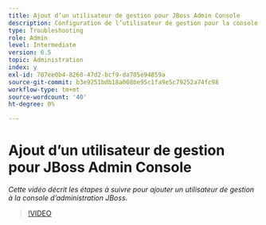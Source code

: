 ```yaml
---
title: Ajout d’un utilisateur de gestion pour JBoss Admin Console
description: Configuration de l’utilisateur de gestion pour la console d’administration JBOSS
type: Troubleshooting
role: Admin
level: Intermediate
version: 6.5
topic: Administration
index: y
exl-id: 787ee0b4-8260-47d2-bcf9-da705e94859a
source-git-commit: b3e9251bdb18a008be95c1fa9e5c79252a74fc98
workflow-type: tm+mt
source-wordcount: '40'
ht-degree: 0%

---
```


# Ajout d’un utilisateur de gestion pour JBoss Admin Console

*Cette vidéo décrit les étapes à suivre pour ajouter un utilisateur de gestion à la console d’administration JBoss.*

>[!VIDEO](https://video.tv.adobe.com/v/335484?quality=12&learn=on)
